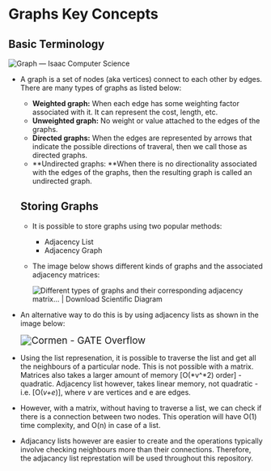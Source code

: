 # Graphs Key Concepts

## Basic Terminology

![Graph — Isaac Computer Science](https://isaaccomputerscience.org/api/v2.19.3/api/images/content/computer_science/data_structures_and_algorithms/data_structures/figures/Isaac_Computer_Science_2_Data_Structures_Project_OUTLINE_V6_1_2.png)

* A graph is a set of nodes (aka vertices) connect to each other by edges. There are many types of graphs as listed below:

  * **Weighted graph:** When each edge has some weighting factor associated with it. It can represent the cost, length, etc.
  * **Unweighted graph:** No weight or value attached to the edges of the graphs. 
  * **Directed graphs:** When the edges are represented by arrows that indicate the possible directions of traveral, then we call those as directed graphs. 
  * **Undirected graphs: **When there is no directionality associated with the edges of the graphs, then the resulting graph is called an undirected graph. 

  ## Storing Graphs

  * It is possible to store graphs using two popular methods: 

    * Adjacency List 
    * Adjacency Graph

  * The image below shows different kinds of graphs and the associated adjacency matrices:

    ![Different types of graphs and their corresponding adjacency matrix... |  Download Scientific Diagram](https://www.researchgate.net/publication/347300725/figure/fig1/AS:969208926044162@1608088823984/Different-types-of-graphs-and-their-corresponding-adjacency-matrix-representations-The.ppm)

* An alternative way to do this is by using adjacency lists as shown in the image below:

  <img src="https://gateoverflow.in/?qa=blob&qa_blobid=14901742589732224722" alt="Cormen - GATE Overflow" style="zoom:135%;" />

* Using the list represenation, it is possible to traverse the list and get all the neighbours of a particular node. This is not possible with a matrix. Matrices also takes a larger amount of memory [O(*v^*2) order] - quadratic. Adjacency list however, takes linear memory, not quadratic - i.e. [O(*v+e*)], where *v* are vertices and e are edges.  
* However, with a matrix, without having to traverse a list, we can check if there is a connection between two nodes. This operation will have O(1) time complexity, and O(n) in case of a list. 
* Adjacancy lists however are easier to create and the operations typically involve checking neighbours more than their connections. Therefore, the adjacancy list represtation will be used throughout this repository. 